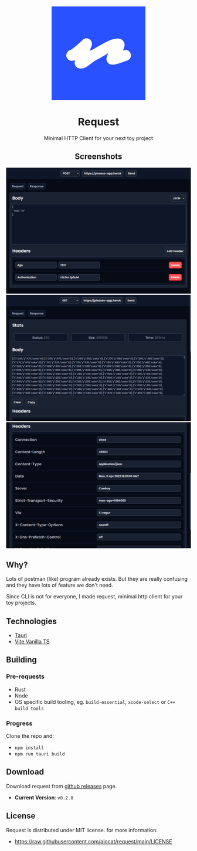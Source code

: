 <div align="center">

![Logo](/assets/logo.png)
# Request
Minimal HTTP Client for your next toy project
## Screenshots
![s1](/assets/ss1.png)
![s2](/assets/ss2.png)
![s3](/assets/ss3.png)

</div>

## Why?
Lots of postman (like) program already exists. But they are really confusing and they have lots of feature we don't need. 

Since CLI is not for everyone, I made request, minimal http client for your toy projects.


## Technologies
- [Tauri](https://tauri.studio/)
- [Vite Vanilla TS](https://vitejs.dev/)

## Building
### Pre-requests
- Rust
- Node
- OS specific build tooling, eg. `build-essential`, `xcode-select` or `C++ build tools`

### Progress
Clone the repo and:
- `npm install`
- `npm run tauri build`

## Download
Download request from [github releases](https://github.com/aiocat/request/releases/latest) page.
- **Current Version**: `v0.2.0`
## License
Request is distributed under MIT license. for more information:
- https://raw.githubusercontent.com/aiocat/request/main/LICENSE